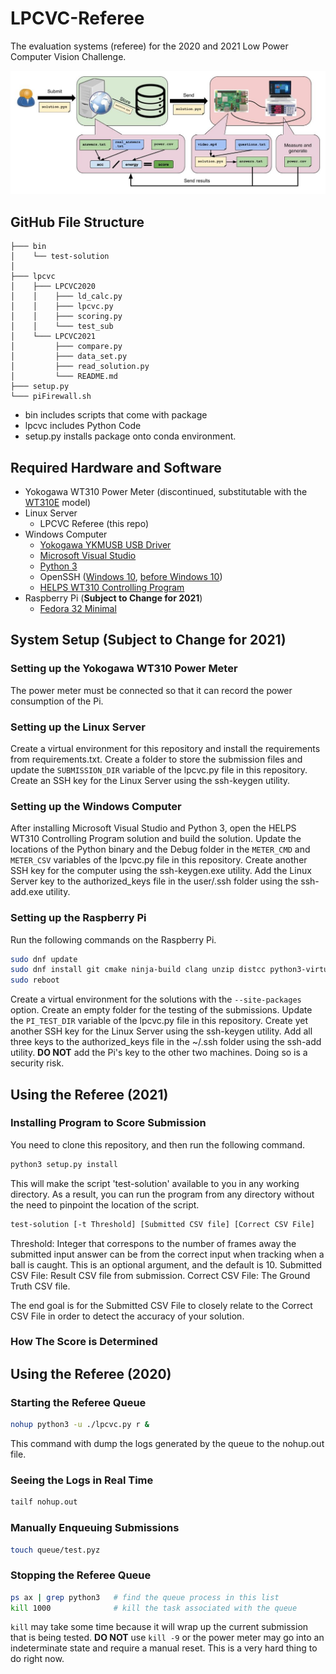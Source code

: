 # LPCVC-Referee
The evaluation systems (referee) for the 2020 and 2021 Low Power Computer Vision Challenge.

![Workflow Components and Layout](.github/pictures/workflow.jpg)

## GitHub File Structure

```.
├─── bin 
│    └── test-solution 
│
├─── lpcvc 
│    ├─── LPCVC2020 
│    │    ├─── ld_calc.py 
│    │    ├─── lpcvc.py 
│    │    ├─── scoring.py 
│    │    └─── test_sub 
│    └─── LPCVC2021 
│         ├─── compare.py 
│         ├─── data_set.py 
│         ├─── read_solution.py 
│         └─── README.md 
├─── setup.py 
└─── piFirewall.sh 
```
- bin includes scripts that come with package
- lpcvc includes Python Code
- setup.py installs package onto conda environment.

## Required Hardware and Software
 - Yokogawa WT310 Power Meter (discontinued, substitutable with the [WT310E](https://www.electro-meters.com/yokogawa/yokogawa-power-meters/wt300e/) model)
 - Linux Server
   - LPCVC Referee (this repo)
 - Windows Computer
   - [Yokogawa YKMUSB USB Driver](https://tmi.yokogawa.com/us/library/documents-downloads/software/usb-driver/)
   - [Microsoft Visual Studio](https://visualstudio.microsoft.com/downloads/)
   - [Python 3](https://www.python.org/downloads/windows/)
   - OpenSSH ([Windows 10](https://docs.microsoft.com/en-us/windows-server/administration/openssh/openssh_install_firstuse), [before Windows 10](https://github.com/PowerShell/openssh-portable/releases))
   - [HELPS WT310 Controlling Program](https://github.com/anivegesana/WT310)
 - Raspberry Pi (__Subject to Change for 2021__)
   - [Fedora 32 Minimal](https://fedoraproject.org/wiki/Architectures/ARM/Raspberry_Pi)

## System Setup (__Subject to Change for 2021__)

### Setting up the Yokogawa WT310 Power Meter
The power meter must be connected so that it can record the power consumption of the Pi.

### Setting up the Linux Server
Create a virtual environment for this repository and install the requirements from requirements.txt. Create a folder to store the submission files and update the `SUBMISSION_DIR` variable of the lpcvc.py file in this repository.
Create an SSH key for the Linux Server using the ssh-keygen utility.

### Setting up the Windows Computer
After installing Microsoft Visual Studio and Python 3, open the HELPS WT310 Controlling Program solution and build the solution. Update the locations of the Python binary and the Debug folder in the `METER_CMD` and `METER_CSV` variables of the lpcvc.py file in this repository.
Create another SSH key for the computer using the ssh-keygen.exe utility. Add the Linux Server key to the authorized_keys file in the user/.ssh folder using the ssh-add.exe utility.

### Setting up the Raspberry Pi
Run the following commands on the Raspberry Pi.
```bash
sudo dnf update
sudo dnf install git cmake ninja-build clang unzip distcc python3-virtualenv python3-devel python3-opencv python-pillow gstreamer1-plugins-base gstreamer1-plugins-good
sudo reboot
```
Create a virtual environment for the solutions with the `--site-packages` option. Create an empty folder for the testing of the submissions. Update the `PI_TEST_DIR` variable of the lpcvc.py file in this repository.
Create yet another SSH key for the Linux Server using the ssh-keygen utility. Add all three keys to the authorized_keys file in the ~/.ssh folder using the ssh-add utility.
__DO NOT__ add the Pi's key to the other two machines. Doing so is a security risk.

## Using the Referee (2021)

### Installing Program to Score Submission
You need to clone this repository, and then run the following command.
```bash
python3 setup.py install
```
This will make the script 'test-solution' available to you in any working directory. As a result, you can run the program from any directory without the need to pinpoint the location of the script.

```bash
test-solution [-t Threshold] [Submitted CSV file] [Correct CSV File]
```
Threshold: Integer that correspons to the number of frames away the submitted input answer can be from the correct input when tracking when a ball is caught. This is an optional argument, and the default is 10.
Submitted CSV File: Result CSV file from submission.
Correct CSV File: The Ground Truth CSV file.

The end goal is for the Submitted CSV File to closely relate to the Correct CSV File in order to detect the accuracy of your solution.  

### How The Score is Determined

## Using the Referee (2020)

### Starting the Referee Queue
```bash
nohup python3 -u ./lpcvc.py r &
```
This command with dump the logs generated by the queue to the nohup.out file.

### Seeing the Logs in Real Time
```bash
tailf nohup.out
```

### Manually Enqueuing Submissions
```bash
touch queue/test.pyz
```

### Stopping the Referee Queue
```bash
ps ax | grep python3   # find the queue process in this list
kill 1000              # kill the task associated with the queue
```
`kill` may take some time because it will wrap up the current submission that is being tested. __DO NOT__ use `kill -9` or the power meter may go into an indeterminate state and require a manual reset. This is a very hard thing to do right now.
